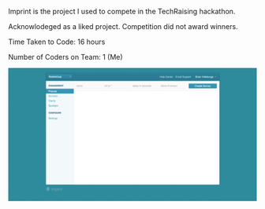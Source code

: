 Imprint is the project I used to compete in the TechRaising hackathon.

Acknowlodeged as a liked project. Competition did not award winners. 

Time Taken to Code: 16 hours

Number of Coders on Team: 1 (Me)

![Imprint](https://raw.githubusercontent.com/bvallelunga/imprint/master/screenshot.png)
